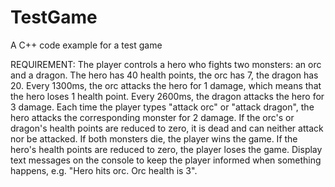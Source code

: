 # TestGame
A C++ code example for a test game 

REQUIREMENT: 
The player controls a hero who fights two monsters: an orc and a dragon.
The hero has 40 health points, the orc has 7, the dragon has 20.
Every 1300ms, the orc attacks the hero for 1 damage, which means that the hero loses 1 health point.
Every 2600ms, the dragon attacks the hero for 3 damage.
Each time the player types "attack orc" or "attack dragon", the hero attacks the corresponding monster for 2
damage.
If the orc's or dragon's health points are reduced to zero, it is dead and can neither attack nor be attacked.
If both monsters die, the player wins the game.
If the hero's health points are reduced to zero, the player loses the game.
Display text messages on the console to keep the player informed when something happens, e.g. "Hero hits
orc. Orc health is 3".
